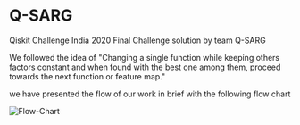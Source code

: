 # Q-SARG
Qiskit Challenge India 2020 Final Challenge solution by team Q-SARG

We followed the idea of "Changing a single function while keeping others factors constant and when found with the best one among them, proceed towards the next function or feature map."

we have presented the flow of our work in brief with the following flow chart 

![Flow-Chart](QSARG.jpg)
